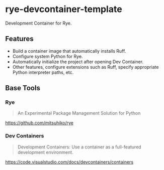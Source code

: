 # rye-devcontainer-template

Development Container for Rye.

## Features

- Build a container image that automatically installs Ruff.
- Configure system Python for Rye.
- Automatically initialize the project after opening Dev Container.
- Other features, configure extensions such as Ruff, specify appropriate Python interpreter paths, etc.

## Base Tools

### Rye

> An Experimental Package Management Solution for Python

https://github.com/mitsuhiko/rye

### Dev Containers

> Development Containers: Use a container as a full-featured development environment.

https://code.visualstudio.com/docs/devcontainers/containers

